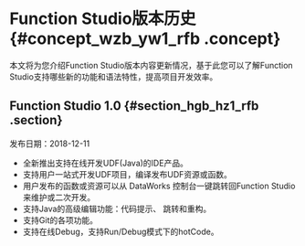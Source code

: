 # Function Studio版本历史 {#concept_wzb_yw1_rfb .concept}

本文将为您介绍Function Studio版本内容更新情况，基于此您可以了解Function Studio支持哪些新的功能和语法特性，提高项目开发效率。

## Function Studio 1.0 {#section_hgb_hz1_rfb .section}

发布日期：2018-12-11

-   全新推出支持在线开发UDF\(Java\)的IDE产品。
-   支持用户一站式开发UDF项目，编译发布UDF资源或函数。
-   用户发布的函数或资源可以从 DataWorks 控制台一键跳转回Function Studio来维护或二次开发。
-   支持Java的高级编辑功能：代码提示、 跳转和重构。
-   支持Git的各项功能。
-   支持在线Debug，支持Run/Debug模式下的hotCode。

